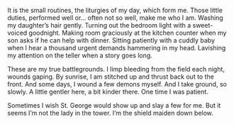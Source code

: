  It is the small routines, the liturgies of my day, which form me. Those little duties, performed well or… often not so well, make me who I am. Washing my daughter’s hair gently. Turning out the bedroom light with a sweet-voiced goodnight. Making room graciously at the kitchen counter when my son asks if he can help with dinner. Sitting patiently with a cuddly baby when I hear a thousand urgent demands hammering in my head. Lavishing my attention on the teller when a story goes long. 

 These are my true battlegrounds. I limp bleeding from the field each night, wounds gaping. By sunrise, I am stitched up and thrust back out to the front. And some days, I wound a few demons myself. And I take ground, so slowly. A little gentler here, a bit kinder there. One time I was patient. 

 Sometimes I wish St. George would show up and slay a few for me. But it seems I’m not the lady in the tower. I’m the shield maiden down below. 
